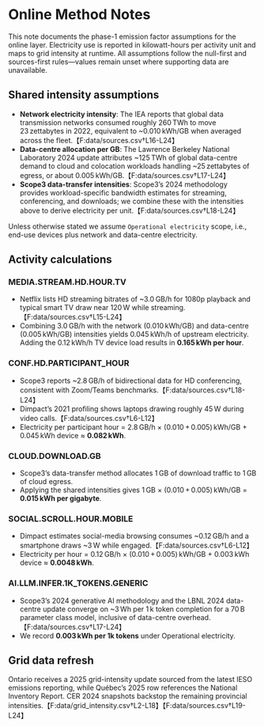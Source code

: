 # Online Method Notes

This note documents the phase-1 emission factor assumptions for the online layer. Electricity use is
reported in kilowatt-hours per activity unit and maps to grid intensity at runtime. All assumptions
follow the null-first and sources-first rules—values remain unset where supporting data are
unavailable.

## Shared intensity assumptions

* **Network electricity intensity**: The IEA reports that global data transmission networks consumed
  roughly 260 TWh to move 23 zettabytes in 2022, equivalent to ~0.010 kWh/GB when averaged across the
  fleet.【F:data/sources.csv†L16-L24】
* **Data-centre allocation per GB**: The Lawrence Berkeley National Laboratory 2024 update attributes
  ~125 TWh of global data-centre demand to cloud and colocation workloads handling ~25 zettabytes of
  egress, or about 0.005 kWh/GB.【F:data/sources.csv†L17-L24】
* **Scope3 data-transfer intensities**: Scope3’s 2024 methodology provides workload-specific
  bandwidth estimates for streaming, conferencing, and downloads; we combine these with the
  intensities above to derive electricity per unit.【F:data/sources.csv†L18-L24】

Unless otherwise stated we assume `Operational electricity` scope, i.e., end-use devices plus network
and data-centre electricity.

## Activity calculations

### MEDIA.STREAM.HD.HOUR.TV

* Netflix lists HD streaming bitrates of ~3.0 GB/h for 1080p playback and typical smart TV draw near
  120 W while streaming.【F:data/sources.csv†L15-L24】
* Combining 3.0 GB/h with the network (0.010 kWh/GB) and data-centre (0.005 kWh/GB) intensities yields
  0.045 kWh/h of upstream electricity. Adding the 0.12 kWh/h TV device load results in **0.165 kWh per
  hour**.

### CONF.HD.PARTICIPANT_HOUR

* Scope3 reports ~2.8 GB/h of bidirectional data for HD conferencing, consistent with Zoom/Teams
  benchmarks.【F:data/sources.csv†L18-L24】
* Dimpact’s 2021 profiling shows laptops drawing roughly 45 W during video calls.【F:data/sources.csv†L6-L12】
* Electricity per participant hour = 2.8 GB/h × (0.010 + 0.005) kWh/GB + 0.045 kWh device ≈
  **0.082 kWh**.

### CLOUD.DOWNLOAD.GB

* Scope3’s data-transfer method allocates 1 GB of download traffic to 1 GB of cloud egress.
* Applying the shared intensities gives 1 GB × (0.010 + 0.005) kWh/GB = **0.015 kWh per gigabyte**.

### SOCIAL.SCROLL.HOUR.MOBILE

* Dimpact estimates social-media browsing consumes ~0.12 GB/h and a smartphone draws ~3 W while
  engaged.【F:data/sources.csv†L6-L12】
* Electricity per hour = 0.12 GB/h × (0.010 + 0.005) kWh/GB + 0.003 kWh device ≈ **0.0048 kWh**.

### AI.LLM.INFER.1K_TOKENS.GENERIC

* Scope3’s 2024 generative AI methodology and the LBNL 2024 data-centre update converge on ~3 Wh per
  1 k token completion for a 70 B parameter class model, inclusive of data-centre overhead.【F:data/sources.csv†L17-L24】
* We record **0.003 kWh per 1k tokens** under Operational electricity.

## Grid data refresh

Ontario receives a 2025 grid-intensity update sourced from the latest IESO emissions reporting, while
Québec’s 2025 row references the National Inventory Report. CER 2024 snapshots backstop the remaining
provincial intensities.【F:data/grid_intensity.csv†L2-L18】【F:data/sources.csv†L19-L24】
